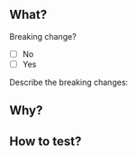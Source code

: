 ## What?
<!-- What changes have been made? Are there breaking changes? -->

Breaking change?
- [ ] No
- [ ] Yes

Describe the breaking changes:


## Why?
<!-- Why is this important? What problem does it solve? -->


## How to test?
<!-- How do I test the changes from this PR to make sure they are working? -->


<!--
Tips for a good PR:
- Keep each PR focused on a single concern
- Add tests for new functionality
- Update documentation if needed
-->
